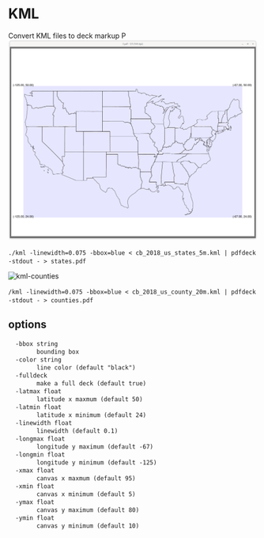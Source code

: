 # KML

Convert KML files to deck markup
P
![kml-example](us-states.png)

```./kml -linewidth=0.075 -bbox=blue < cb_2018_us_states_5m.kml | pdfdeck -stdout - > states.pdf```

![kml-counties](us-counties.png)

```/kml -linewidth=0.075 -bbox=blue < cb_2018_us_county_20m.kml | pdfdeck -stdout - > counties.pdf```
## options
```
  -bbox string
    	bounding box
  -color string
    	line color (default "black")
  -fulldeck
    	make a full deck (default true)
  -latmax float
    	latitude x maxmum (default 50)
  -latmin float
    	latitude x minimum (default 24)
  -linewidth float
    	linewidth (default 0.1)
  -longmax float
    	longitude y maximum (default -67)
  -longmin float
    	longitude y minimum (default -125)
  -xmax float
    	canvas x maxmum (default 95)
  -xmin float
    	canvas x minimum (default 5)
  -ymax float
    	canvas y maximum (default 80)
  -ymin float
    	canvas y minimum (default 10)

```
